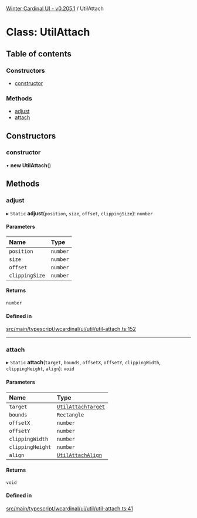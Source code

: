 [Winter Cardinal UI - v0.205.1](../index.md) / UtilAttach

# Class: UtilAttach

## Table of contents

### Constructors

- [constructor](UtilAttach.md#constructor)

### Methods

- [adjust](UtilAttach.md#adjust)
- [attach](UtilAttach.md#attach)

## Constructors

### constructor

• **new UtilAttach**()

## Methods

### adjust

▸ `Static` **adjust**(`position`, `size`, `offset`, `clippingSize`): `number`

#### Parameters

| Name | Type |
| :------ | :------ |
| `position` | `number` |
| `size` | `number` |
| `offset` | `number` |
| `clippingSize` | `number` |

#### Returns

`number`

#### Defined in

[src/main/typescript/wcardinal/ui/util/util-attach.ts:152](https://github.com/winter-cardinal/winter-cardinal-ui/blob/v0.205.1/src/main/typescript/wcardinal/ui/util/util-attach.ts#L152)

___

### attach

▸ `Static` **attach**(`target`, `bounds`, `offsetX`, `offsetY`, `clippingWidth`, `clippingHeight`, `align`): `void`

#### Parameters

| Name | Type |
| :------ | :------ |
| `target` | [`UtilAttachTarget`](../interfaces/UtilAttachTarget.md) |
| `bounds` | `Rectangle` |
| `offsetX` | `number` |
| `offsetY` | `number` |
| `clippingWidth` | `number` |
| `clippingHeight` | `number` |
| `align` | [`UtilAttachAlign`](../index.md#utilattachalign) |

#### Returns

`void`

#### Defined in

[src/main/typescript/wcardinal/ui/util/util-attach.ts:41](https://github.com/winter-cardinal/winter-cardinal-ui/blob/v0.205.1/src/main/typescript/wcardinal/ui/util/util-attach.ts#L41)
